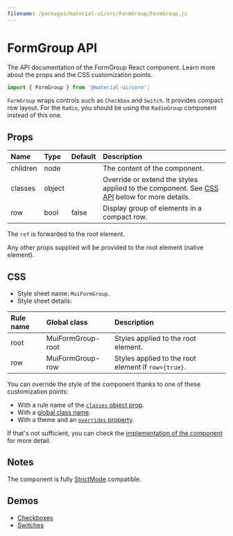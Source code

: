 ```yaml
---
filename: /packages/material-ui/src/FormGroup/FormGroup.js
---
```


<!--- This documentation is automatically generated, do not try to edit it. -->

# FormGroup API

<p class="description">The API documentation of the FormGroup React component. Learn more about the props and the CSS customization points.</p>

```js
import { FormGroup } from '@material-ui/core';
```

`FormGroup` wraps controls such as `Checkbox` and `Switch`.
It provides compact row layout.
For the `Radio`, you should be using the `RadioGroup` component instead of this one.

## Props

| Name | Type | Default | Description |
|:-----|:-----|:--------|:------------|
| <span class="prop-name">children</span> | <span class="prop-type">node</span> |  | The content of the component. |
| <span class="prop-name">classes</span> | <span class="prop-type">object</span> |  | Override or extend the styles applied to the component. See [CSS API](#css) below for more details. |
| <span class="prop-name">row</span> | <span class="prop-type">bool</span> | <span class="prop-default">false</span> | Display group of elements in a compact row. |

The `ref` is forwarded to the root element.

Any other props supplied will be provided to the root element (native element).

## CSS

- Style sheet name: `MuiFormGroup`.
- Style sheet details:

| Rule name | Global class | Description |
|:-----|:-------------|:------------|
| <span class="prop-name">root</span> | <span class="prop-name">MuiFormGroup-root</span> | Styles applied to the root element.
| <span class="prop-name">row</span> | <span class="prop-name">MuiFormGroup-row</span> | Styles applied to the root element if `row={true}`.

You can override the style of the component thanks to one of these customization points:

- With a rule name of the [`classes` object prop](/customization/components/#overriding-styles-with-classes).
- With a [global class name](/customization/components/#overriding-styles-with-global-class-names).
- With a theme and an [`overrides` property](/customization/globals/#css).

If that's not sufficient, you can check the [implementation of the component](https://github.com/mui-org/material-ui/blob/master/packages/material-ui/src/FormGroup/FormGroup.js) for more detail.

## Notes

The component is fully [StrictMode](https://reactjs.org/docs/strict-mode.html) compatible.

## Demos

- [Checkboxes](/components/checkboxes/)
- [Switches](/components/switches/)

